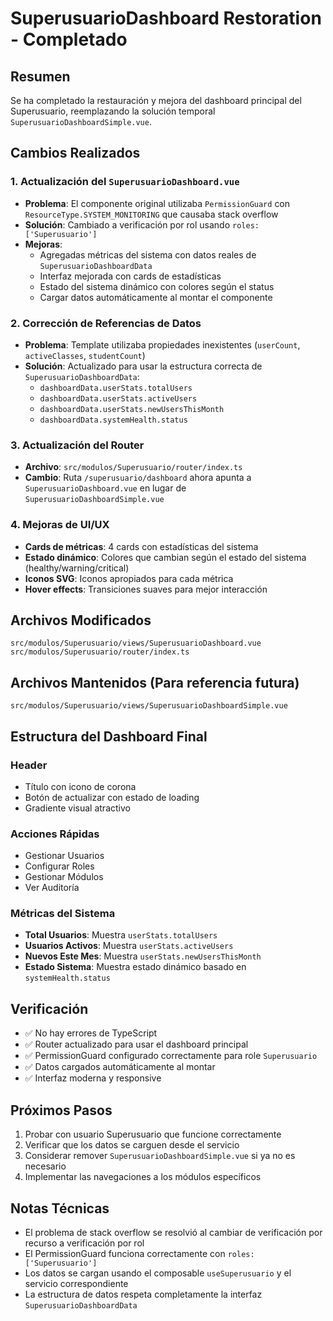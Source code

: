 # SuperusuarioDashboard Restoration - Completado

## Resumen

Se ha completado la restauración y mejora del dashboard principal del Superusuario, reemplazando la solución temporal `SuperusuarioDashboardSimple.vue`.

## Cambios Realizados

### 1. Actualización del `SuperusuarioDashboard.vue`

- **Problema**: El componente original utilizaba `PermissionGuard` con `ResourceType.SYSTEM_MONITORING` que causaba stack overflow
- **Solución**: Cambiado a verificación por rol usando `roles: ['Superusuario']`
- **Mejoras**:
  - Agregadas métricas del sistema con datos reales de `SuperusuarioDashboardData`
  - Interfaz mejorada con cards de estadísticas
  - Estado del sistema dinámico con colores según el status
  - Cargar datos automáticamente al montar el componente

### 2. Corrección de Referencias de Datos

- **Problema**: Template utilizaba propiedades inexistentes (`userCount`, `activeClasses`, `studentCount`)
- **Solución**: Actualizado para usar la estructura correcta de `SuperusuarioDashboardData`:
  - `dashboardData.userStats.totalUsers`
  - `dashboardData.userStats.activeUsers`
  - `dashboardData.userStats.newUsersThisMonth`
  - `dashboardData.systemHealth.status`

### 3. Actualización del Router

- **Archivo**: `src/modulos/Superusuario/router/index.ts`
- **Cambio**: Ruta `/superusuario/dashboard` ahora apunta a `SuperusuarioDashboard.vue` en lugar de `SuperusuarioDashboardSimple.vue`

### 4. Mejoras de UI/UX

- **Cards de métricas**: 4 cards con estadísticas del sistema
- **Estado dinámico**: Colores que cambian según el estado del sistema (healthy/warning/critical)
- **Iconos SVG**: Iconos apropiados para cada métrica
- **Hover effects**: Transiciones suaves para mejor interacción

## Archivos Modificados

```
src/modulos/Superusuario/views/SuperusuarioDashboard.vue
src/modulos/Superusuario/router/index.ts
```

## Archivos Mantenidos (Para referencia futura)

```
src/modulos/Superusuario/views/SuperusuarioDashboardSimple.vue
```

## Estructura del Dashboard Final

### Header

- Título con icono de corona
- Botón de actualizar con estado de loading
- Gradiente visual atractivo

### Acciones Rápidas

- Gestionar Usuarios
- Configurar Roles
- Gestionar Módulos
- Ver Auditoría

### Métricas del Sistema

- **Total Usuarios**: Muestra `userStats.totalUsers`
- **Usuarios Activos**: Muestra `userStats.activeUsers`
- **Nuevos Este Mes**: Muestra `userStats.newUsersThisMonth`
- **Estado Sistema**: Muestra estado dinámico basado en `systemHealth.status`

## Verificación

- ✅ No hay errores de TypeScript
- ✅ Router actualizado para usar el dashboard principal
- ✅ PermissionGuard configurado correctamente para role `Superusuario`
- ✅ Datos cargados automáticamente al montar
- ✅ Interfaz moderna y responsive

## Próximos Pasos

1. Probar con usuario Superusuario que funcione correctamente
2. Verificar que los datos se carguen desde el servicio
3. Considerar remover `SuperusuarioDashboardSimple.vue` si ya no es necesario
4. Implementar las navegaciones a los módulos específicos

## Notas Técnicas

- El problema de stack overflow se resolvió al cambiar de verificación por recurso a verificación por rol
- El PermissionGuard funciona correctamente con `roles: ['Superusuario']`
- Los datos se cargan usando el composable `useSuperusuario` y el servicio correspondiente
- La estructura de datos respeta completamente la interfaz `SuperusuarioDashboardData`
